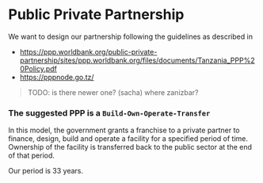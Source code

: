 # Public Private Partnership

We want to design our partnership following the guidelines as described in 

- https://ppp.worldbank.org/public-private-partnership/sites/ppp.worldbank.org/files/documents/Tanzania_PPP%20Policy.pdf
- https://pppnode.go.tz/

> TODO: is there newer one? (sacha) where zanizbar?

### The suggested PPP is a ```Build-Own-Operate-Transfer```

In this model, the government grants a franchise to a private partner to finance, design, build and operate a facility for a specified period of time. Ownership of the facility is transferred back to the public sector at the end of that period.

Our period is 33 years.


